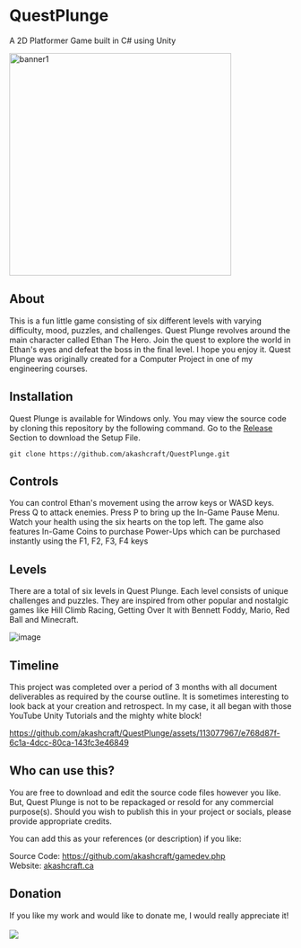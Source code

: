 # QuestPlunge
A 2D Platformer Game built in C# using Unity

<img width="396" alt="banner1" src="https://github.com/akashcraft/QuestPlunge/assets/113077967/8142d8a8-1793-41c7-885d-a83c1bf513c6">

## About
This is a fun little game consisting of six different levels with varying difficulty, mood, puzzles, and challenges. Quest Plunge revolves around the main character called Ethan The Hero.
Join the quest to explore the world in Ethan's eyes and defeat the boss in the final level. I hope you enjoy it. Quest Plunge was originally created for a Computer Project in one of my engineering courses.

## Installation
Quest Plunge is available for Windows only. You may view the source code by cloning this repository by the following command. Go to the [Release](https://github.com/akashcraft/QuestPlunge/releases) Section to download the Setup File.

```
git clone https://github.com/akashcraft/QuestPlunge.git
```
## Controls
You can control Ethan's movement using the arrow keys or WASD keys. Press Q to attack enemies. Press P to bring up the In-Game Pause Menu. Watch your health using
				the six hearts on the top left. The game also features In-Game Coins to purchase
				Power-Ups which can be purchased instantly using the F1, F2, F3, F4 keys

## Levels
There are a total of six levels in Quest Plunge. Each level consists of unique challenges and
				puzzles.
				They are inspired from other popular and nostalgic games like Hill Climb Racing, Getting Over It with
				Bennett
				Foddy, Mario, Red Ball and Minecraft.

![image](https://github.com/akashcraft/QuestPlunge/assets/113077967/a523ef6c-a52e-4d80-a8e3-465791c13139)

## Timeline

This project was completed over a period of 3 months with all document deliverables as required by the
				course
				outline.
				It is
				sometimes interesting to look back at your creation and retrospect. In my case, it all began with those YouTube Unity Tutorials and the mighty white block!

https://github.com/akashcraft/QuestPlunge/assets/113077967/e768d87f-6c1a-4dcc-80ca-143fc3e46849

## Who can use this?
You are free to download and edit the source code files however you like. But, Quest Plunge is not to be repackaged or resold for any commercial purpose(s).
Should you wish to publish this in your project or socials, please provide appropriate credits.

You can add this as your references (or description) if you like:

Source Code: https://github.com/akashcraft/gamedev.php<br>
Website: [akashcraft.ca](https://akashcraft.ca)

## Donation
If you like my work and would like to donate me, I would really appreciate it!<br><br>
[<img src="https://github.com/user-attachments/assets/2ebd1ec4-0b2c-476d-98d1-267a08e9cd16">](https://www.paypal.com/donate/?business=YFEQJ9D5KR9PW&no_recurring=0&item_name=Thank+you+for+considering+to+donate+me%21+This+way+I+can+keep+developing+more+applications+for+you.&currency_code=CAD)
